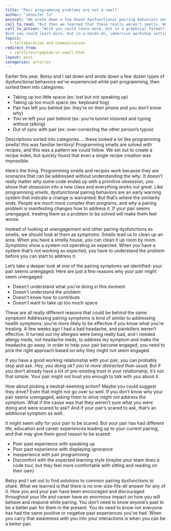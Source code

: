 ```yaml
---
title: "Pair programming problems are not a smell"
author: "Jennifer Tu"
excerpt: "We wrote down a few dozen dysfunctional pairing behaviors and sorted them into categories. It looked a lot like a code smell recipe book."
call_to_read: "But then we learned that these really weren't smells. We'll share our discoveries of how to address these dysfunctions - and what they really are."
call_to_action: "Wish you could learn more, but in a graphical format? <a href='https://letspair.guide/?utm_source=wecoherecom'>Check out our successfully Kickstarter-ed zine series</a>!<br>
Wish you could learn more, but in a hands-on, immersive workshop setting? and want to read more on effective collaboration and engineering leadership? <a href='/newsletter.html'>Subscribe to our newsletter</a> for monthly insights."
topics:
  - Collaboration and Communication
redirect_from:
  - /articles/symptom-or-smell.html
layout: post
categories: articles
---
```


Earlier this year, Betsy and I sat down and wrote down a few dozen types of dysfunctional behaviors we’ve experienced while pair programming, then sorted them into categories:

- Taking up too little space (ex: lost but not speaking up)
- Taking up too much space (ex: keyboard hog)
- Pair has left you behind (ex: they’re on their phone and you don’t know why)
- You’ve left your pair behind (ex: you’re tunnel visioned and typing without talking)
- Out of sync with pair (ex: over-correcting the other person’s typos)

Descriptions sorted into categories.... these looked a lot like programming smells! this was familiar territory! Programming smells are solved with recipes, and this was a pattern we could follow. We set out to create a recipe index, but quickly found that even a single recipe creation was impossible.

Here’s the thing. Programming smells and recipes work because they are scenarios that can be addressed without understanding the _why_. It doesn’t really matter _why_ some code ended up with a primitive obsession, you shove that obsession into a new class and everything works out great. Like programming smells, dysfunctional pairing behaviors are an early warning system that indicate a change is warranted. But that’s where the similarity ends. People are much more complex than programs, and _why_ a pairing problem is manifesting changes how to address it. If your pair seems unengaged, treating them as a problem to be solved will make them feel worse.

Instead of looking at unengagement and other pairing dysfunctions as smells, we should look at them as _symptoms_. Smells lead us to clean up an area. When you have a smelly house, you can clean it up room by room. _Symptoms_ show a system not operating as expected. When you have a system that’s not working as expected, you have to understand the problem before you can start to address it.

Let’s take a deeper look at one of the pairing symptoms we identified: your pair seems unengaged. Here are just a few reasons why your pair might seem unengaged:

- Doesn’t understand what you’re doing in this moment
- Doesn’t understand the problem
- Doesn’t know how to contribute
- Doesn’t want to take up too much space

These are all really different reasons that could be behind the same symptom! Addressing pairing symptoms is kind of similar to addressing health symptoms: you’re more likely to be effective if you know what you’re treating. A few weeks ago I had a bad headache, and painkillers weren’t effective. It turned out my allergies were being really bad, and I needed allergy meds, not headache meds, to address my symptom and make the headache go away. In order to help your pair become engaged, you need to pick the right approach based on why they might not seem engaged.

If you have a good working relationship with your pair, you can probably stop and ask. _Hey, you doing ok? you’re more distracted than usual._ But if you don’t already have a lot of pre-existing trust in your relationship, it’s not that simple. Your pair might not trust you enough to talk with you about it.

How about picking a neutral-seeming action? Maybe you could suggest they drive? Even that might not go over so well. If you don’t know why your pair seems unengaged, asking them to drive might not address the symptom. What if the cause was that they weren’t sure what you were doing and were scared to ask? And if your pair’s scared to ask, that’s an additional symptom as well..

It might seem silly for your pair to be scared. But your pair has had different life, education and career experiences leading up to your current pairing, and that may give them good reason to be scared:

- Poor past experience with speaking up
- Poor past experience with displaying ignorance
- Inexperience with pair programming
- Discomfort with the expected learning style (maybe your team does a code tour, but they feel more comfortable with sitting and reading on their own)

Betsy and I set out to find solutions to common pairing dysfunctions to share. What we learned is that there is no one-size-fits-all answer for any of it. How you and your pair have been encouraged and discouraged throughout your life and career have an enormous impact on how you will behave and respond while pairing. You don’t need to know anyone’s past to be a better pair for them in the present. You do need to know not everyone has had the same positive or negative past experiences you’ve had. When you carry that awareness with you into your interactions is when you can be a better pair.

